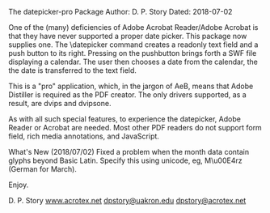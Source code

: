 The datepicker-pro Package
Author: D. P. Story
Dated: 2018-07-02

One of the (many) deficiencies of Adobe Acrobat Reader/Adobe Acrobat is that 
they have never supported a proper date picker. This package now supplies
one. The \datepicker command creates a readonly text field and a push button 
to its right. Pressing on the pushbutton brings forth a SWF file displaying a 
calendar. The user then chooses a date from the calendar, the the date is 
transferred to the text field.

This is a "pro" application, which, in the jargon of AeB, means that Adobe 
Distiller is required as the PDF creator. The only drivers supported, as a 
result, are dvips and dvipsone. 

As with all such special features, to experience the datepicker, Adobe Reader 
or Acrobat are needed. Most other PDF readers do not support form field, rich 
media annotations, and JavaScript. 

What's New (2018/07/02) Fixed a problem when the month data contain glyphs 
beyond Basic Latin. Specify this using unicode, eg, M\u00E4rz (German for 
March).

Enjoy.

D. P. Story
www.acrotex.net
dpstory@uakron.edu
dpstory@acrotex.net


